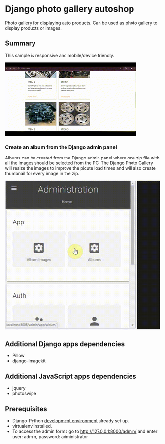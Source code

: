 # Django photo gallery autoshop

Photo gallery for displaying auto products. Can be used as photo gallery to display products or images. 

## Summary

This sample is responsive and mobile/device friendly.

![AutoShop](./assets/django_photo_gallery_explore.gif)

### Create an album from the Django admin panel

Albums can be created from the Django admin panel where one zip file with all the images should be selected from the PC. The Django Photo Gallery will resize the images to improve the picute load times and will also create thumbnail for every image in the zip.

![AutoShop](./assets/django_photo_gallery_admin.gif)

## Additional Django apps dependencies
- Pillow
- django-imagekit

## Additional JavaScript apps dependencies
- jquery
- photoswipe

## Prerequisites

- Django-Python [development environment](https://www.djangoproject.com/start/) already set up.
- virtualenv installed.
- To access the admin forms go to http://127.0.0.1:8000/admin/ and enter user: admin, password: administrator
